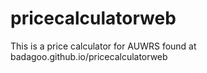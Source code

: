 # pricecalculatorweb
This is a price calculator for AUWRS found at badagoo.github.io/pricecalculatorweb
